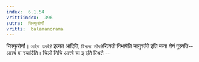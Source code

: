 ```yaml
---
index:  6.1.54
vrittiindex:  396
sutra:  चिस्फुरोर्णौ
vritti:  balamanorama 
---
```


चिस्फुरोर्णौ। `आदेच उपदेशे` इत्यत आदिति, `विभाषा लीयते`रित्यतो विभाषेति चानुवर्तते इति मत्वा शेषं पूरयति-- आत्त्वं वा स्यादिति। चिञो णिचि आत्त्वे चा इ इति स्थिते --

